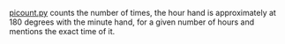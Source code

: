 [picount.py](https://github.com/theeemanuel/math/blob/main/miscellanous/picount.py) counts the number of times, the hour hand is approximately at 180 degrees with the minute hand, for a given number of hours and mentions the exact time of it.  
